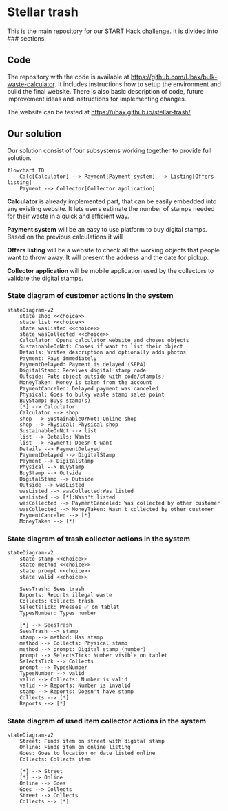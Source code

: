 # Stellar trash

This is the main repository for our START Hack challenge. It is divided into ### sections.

## Code

The repository with the code is available at https://github.com/Ubax/bulk-waste-calculator. It includes instructions how to setup the environment and build the final website. There is also basic description of code, future improvement ideas and instructions for implementing changes.

The website can be tested at https://ubax.github.io/stellar-trash/

## Our solution

Our solution consist of four subsystems working together to provide full solution.

```mermaid
flowchart TD
    Calc[Calculator] --> Payment[Payment system] --> Listing[Offers listing]
    Payment --> Collector[Collector application]
```

**Calculator** is already implemented part, that can be easily embedded into any existing website. It lets users estimate the number of stamps needed for their waste in a quick and efficient way.

**Payment system** will be an easy to use platform to buy digital stamps. Based on the previous calculations it will

**Offers listing** will be a website to check all the working objects that people want to throw away. It will present the address and the date for pickup.

**Collector application** will be mobile application used by the collectors to validate the digital stamps.

### State diagram of customer actions in the system

```mermaid
stateDiagram-v2
    state shop <<choice>>
    state list <<choice>>
    state wasListed <<choice>>
    state wasCollected <<choice>>
    Calculator: Opens calculator website and choses objects
    SustainableOrNot: Choses if want to list their object
    Details: Writes description and optionally adds photos
    Payment: Pays immediately
    PaymentDelayed: Payment is delayed (SEPA)
    DigitalStamp: Receives digital stamp code
    Outside: Puts object outside with code/stamp(s)
    MoneyTaken: Money is taken from the account
    PaymentCanceled: Delayed payment was canceled
    Physical: Goes to bulky waste stamp sales point
    BuyStamp: Buys stamp(s)
    [*] --> Calculator
    Calculator --> shop
    shop --> SustainableOrNot: Online shop
    shop --> Physical: Physical shop
    SustainableOrNot --> list
    list --> Details: Wants
    list --> Payment: Doesn't want
    Details --> PaymentDelayed
    PaymentDelayed --> DigitalStamp
    Payment --> DigitalStamp
    Physical --> BuyStamp
    BuyStamp --> Outside
    DigitalStamp --> Outside
    Outside --> wasListed
    wasListed --> wasCollected:Was listed
    wasListed --> [*]:Wasn't listed
    wasCollected --> PaymentCanceled: Was collected by other customer
    wasCollected --> MoneyTaken: Wasn't collected by other customer
    PaymentCanceled --> [*]
    MoneyTaken --> [*]
```

### State diagram of trash collector actions in the system

```mermaid
stateDiagram-v2
    state stamp <<choice>>
    state method <<choice>>
    state prompt <<choice>>
    state valid <<choice>>
    
    SeesTrash: Sees trash
    Reports: Reports illegal waste
    Collects: Collects trash
    SelectsTick: Presses ✅ on tablet
    TypesNumber: Types number
    
    [*] --> SeesTrash
    SeesTrash --> stamp
    stamp --> method: Has stamp
    method --> Collects: Physical stamp
    method --> prompt: Digital stamp (number)
    prompt --> SelectsTick: Number visible on tablet
    SelectsTick --> Collects
    prompt --> TypesNumber
    TypesNumber --> valid
    valid --> Collects: Number is valid
    valid --> Reports: Number is invalid
    stamp --> Reports: Doesn't have stamp
    Collects --> [*]
    Reports --> [*]
```

### State diagram of used item collector actions in the system

```mermaid
stateDiagram-v2
    Street: Finds item on street with digital stamp
    Online: Finds item on online listing
    Goes: Goes to location on date listed online
    Collects: Collects item
    
    [*] --> Street
    [*] --> Online
    Online --> Goes
    Goes --> Collects
    Street --> Collects
    Collects --> [*]
```